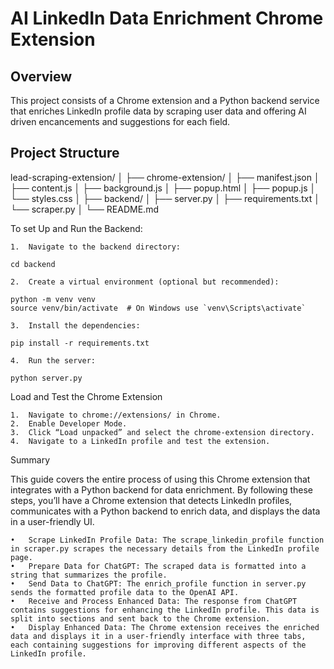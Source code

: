 # AI LinkedIn Data Enrichment Chrome Extension

## Overview

This project consists of a Chrome extension and a Python backend service that enriches LinkedIn profile data by scraping user data and offering AI driven encancements and suggestions for each field.

## Project Structure

lead-scraping-extension/
│
├── chrome-extension/
│ ├── manifest.json
│ ├── content.js
│ ├── background.js
│ ├── popup.html
│ ├── popup.js
│ └── styles.css
│
├── backend/
│ ├── server.py
│ ├── requirements.txt
│ └── scraper.py
│
└── README.md

To set Up and Run the Backend:

    1.	Navigate to the backend directory:

    cd backend

    2.	Create a virtual environment (optional but recommended):

    python -m venv venv
    source venv/bin/activate  # On Windows use `venv\Scripts\activate`

    3.	Install the dependencies:

    pip install -r requirements.txt

    4.	Run the server:

    python server.py

Load and Test the Chrome Extension

    1.	Navigate to chrome://extensions/ in Chrome.
    2.	Enable Developer Mode.
    3.	Click “Load unpacked” and select the chrome-extension directory.
    4.	Navigate to a LinkedIn profile and test the extension.

Summary

This guide covers the entire process of using this Chrome extension that integrates with a Python backend for data enrichment. By following these steps, you’ll have a Chrome extension that detects LinkedIn profiles, communicates with a Python backend to enrich data, and displays the data in a user-friendly UI.

	•	Scrape LinkedIn Profile Data: The scrape_linkedin_profile function in scraper.py scrapes the necessary details from the LinkedIn profile page.
	•	Prepare Data for ChatGPT: The scraped data is formatted into a string that summarizes the profile.
	•	Send Data to ChatGPT: The enrich_profile function in server.py sends the formatted profile data to the OpenAI API.
	•	Receive and Process Enhanced Data: The response from ChatGPT contains suggestions for enhancing the LinkedIn profile. This data is split into sections and sent back to the Chrome extension.
	•	Display Enhanced Data: The Chrome extension receives the enriched data and displays it in a user-friendly interface with three tabs, each containing suggestions for improving different aspects of the LinkedIn profile.
